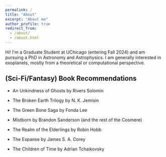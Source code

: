 ```yaml
---
permalink: /
title: "About"
excerpt: "About me"
author_profile: true
redirect_from:
  - /about/
  - /about.html
---
```


Hi!  I'm a Graduate Student at UChicago (entering Fall 2024) and am pursuing a PhD in Astronomy and Astrophysics.  I am generally interested in exoplanets, mostly from a theoretical or computational perspective.



## (Sci-Fi/Fantasy) Book Recommendations
- An Unkindness of Ghosts by Rivers Solomin
  
- The Broken Earth Trilogy by N. K. Jemisin

- The Green Bone Saga by Fonda Lee

- Mistborn by Brandon Sanderson (and the rest of the Cosmere)

- The Realm of the Elderlings by Robin Hobb

- The Expanse by James S. A. Corey

- The Children of Time by Adrian Tchaikovsky
